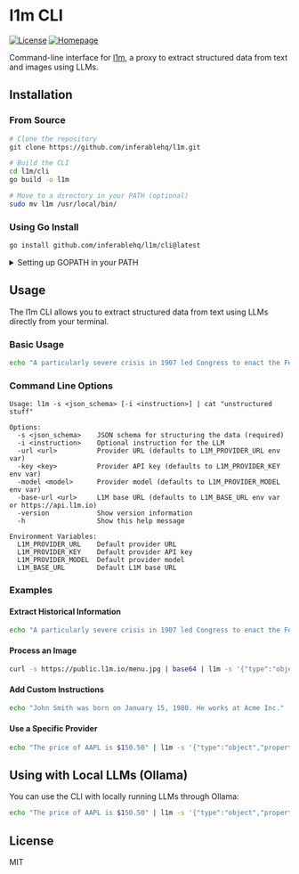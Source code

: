 # l1m CLI

[![License](https://img.shields.io/badge/license-MIT-green.svg)](../LICENSE)
[![Homepage](https://img.shields.io/badge/homepage-l1m.io-blue)](https://l1m.io)

Command-line interface for [l1m](https://l1m.io), a proxy to extract structured data from text and images using LLMs.

## Installation

### From Source

```bash
# Clone the repository
git clone https://github.com/inferablehq/l1m.git

# Build the CLI
cd l1m/cli
go build -o l1m

# Move to a directory in your PATH (optional)
sudo mv l1m /usr/local/bin/
```

### Using Go Install

```bash
go install github.com/inferablehq/l1m/cli@latest
```

<details>
<summary>Setting up GOPATH in your PATH</summary>

The `go install` command places binaries in the `$GOPATH/bin` directory. To use the installed binary from anywhere, you need to add this directory to your PATH.

For **Bash** (add to `~/.bashrc` or `~/.bash_profile`):
```bash
echo 'export PATH="$PATH:$(go env GOPATH)/bin"' >> ~/.bashrc
```

For **Zsh** (add to `~/.zshrc`):
```bash
echo 'export PATH="$PATH:$(go env GOPATH)/bin"' >> ~/.zshrc
```

For **Fish** (add to `~/.config/fish/config.fish`):
```fish
echo 'set -gx PATH $PATH (go env GOPATH)/bin' >> ~/.config/fish/config.fish
```

After adding this line, reload your shell configuration:
```bash
# For Bash
source ~/.bashrc  # or source ~/.bash_profile

# For Zsh
source ~/.zshrc

# For Fish
source ~/.config/fish/config.fish
```

You can verify the installation by running:
```bash
l1m -version
```

</details>

## Usage

The l1m CLI allows you to extract structured data from text using LLMs directly from your terminal.

### Basic Usage

```bash
echo "A particularly severe crisis in 1907 led Congress to enact the Federal Reserve Act in 1913" | l1m -s '{"type":"object","properties":{"year":{"type":"number"},"act":{"type":"string"}}}'
```

### Command Line Options

```
Usage: l1m -s <json_schema> [-i <instruction>] | cat "unstructured stuff"

Options:
  -s <json_schema>    JSON schema for structuring the data (required)
  -i <instruction>    Optional instruction for the LLM
  -url <url>          Provider URL (defaults to L1M_PROVIDER_URL env var)
  -key <key>          Provider API key (defaults to L1M_PROVIDER_KEY env var)
  -model <model>      Provider model (defaults to L1M_PROVIDER_MODEL env var)
  -base-url <url>     L1M base URL (defaults to L1M_BASE_URL env var or https://api.l1m.io)
  -version            Show version information
  -h                  Show this help message

Environment Variables:
  L1M_PROVIDER_URL    Default provider URL
  L1M_PROVIDER_KEY    Default provider API key
  L1M_PROVIDER_MODEL  Default provider model
  L1M_BASE_URL        Default L1M base URL
```

### Examples

#### Extract Historical Information

```bash
echo "A particularly severe crisis in 1907 led Congress to enact the Federal Reserve Act in 1913" | l1m -s '{"type":"object","properties":{"year":{"type":"number"},"act":{"type":"string"}}}'
```

#### Process an Image

```bash
curl -s https://public.l1m.io/menu.jpg | base64 | l1m -s '{"type":"object","properties":{"items":{"type":"array","items":{"type":"object","properties":{"name":{"type":"string"},"price":{"type":"number"}}}}}}'
```

#### Add Custom Instructions

```bash
echo "John Smith was born on January 15, 1980. He works at Acme Inc." | l1m -s '{"type":"object","properties":{"name":{"type":"string"},"company":{"type":"string"}}}' -i "Extract only professional information"
```

#### Use a Specific Provider

```bash
echo "The price of AAPL is $150.50" | l1m -s '{"type":"object","properties":{"stock":{"type":"string"},"price":{"type":"number"}}}' -url "https://api.anthropic.com/v1/messages" -key "your-api-key" -model "claude-3-5-sonnet-latest"
```

## Using with Local LLMs (Ollama)

You can use the CLI with locally running LLMs through Ollama:

```bash
echo "The price of AAPL is $150.50" | l1m -s '{"type":"object","properties":{"stock":{"type":"string"},"price":{"type":"number"}}}' -url "http://localhost:11434/v1" -key "ollama" -model "llama3:latest"
```

## License

MIT 